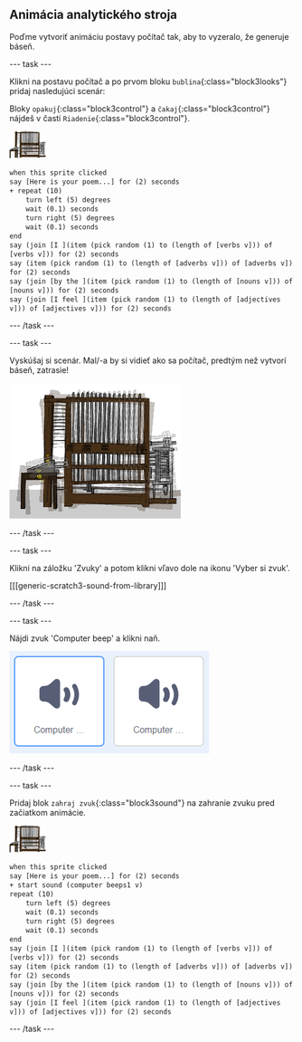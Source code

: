 ## Animácia analytického stroja

Poďme vytvoriť animáciu postavy počítač tak, aby to vyzeralo, že generuje báseň.

\--- task \---

Klikni na postavu počítač a po prvom bloku `bublina`{:class="block3looks"} pridaj nasledujúci scenár:

Bloky `opakuj`{:class="block3control"} a `čakaj`{:class="block3control"} nájdeš v časti `Riadenie`{:class="block3control"}.

![postava počítač](images/computer-sprite.png)

```blocks3
when this sprite clicked
say [Here is your poem...] for (2) seconds
+ repeat (10)
    turn left (5) degrees
    wait (0.1) seconds
    turn right (5) degrees
    wait (0.1) seconds  
end
say (join [I ](item (pick random (1) to (length of [verbs v])) of [verbs v])) for (2) seconds
say (item (pick random (1) to (length of [adverbs v])) of [adverbs v]) for (2) seconds
say (join [by the ](item (pick random (1) to (length of [nouns v])) of [nouns v])) for (2) seconds
say (join [I feel ](item (pick random (1) to (length of [adjectives v])) of [adjectives v])) for (2) seconds
```

\--- /task \---

\--- task \---

Vyskúšaj si scenár. Mal/-a by si vidieť ako sa počítač, predtým než vytvorí báseň, zatrasie!

![postava počítač sa trasie tam a späť](images/poetry-animate-test.png)

\--- /task \---

\--- task \---

Klikni na záložku 'Zvuky' a potom klikni vľavo dole na ikonu 'Vyber si zvuk'.

[[[generic-scratch3-sound-from-library]]]

\--- /task \---

\--- task \---

Nájdi zvuk 'Computer beep' a klikni naň.

![zvuky computer beep 1 a 2 vo zvukovej knižnici](images/poetry-beeps.png)

\--- /task \---

\--- task \---

Pridaj blok `zahraj zvuk`{:class="block3sound"} na zahranie zvuku pred začiatkom animácie.

![postava počítač](images/computer-sprite.png)

```blocks3
when this sprite clicked
say [Here is your poem...] for (2) seconds
+ start sound (computer beeps1 v)
repeat (10)
    turn left (5) degrees
    wait (0.1) seconds
    turn right (5) degrees
    wait (0.1) seconds  
end
say (join [I ](item (pick random (1) to (length of [verbs v])) of [verbs v])) for (2) seconds
say (item (pick random (1) to (length of [adverbs v])) of [adverbs v]) for (2) seconds
say (join [by the ](item (pick random (1) to (length of [nouns v])) of [nouns v])) for (2) seconds
say (join [I feel ](item (pick random (1) to (length of [adjectives v])) of [adjectives v])) for (2) seconds
```

\--- /task \---